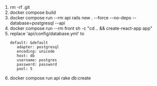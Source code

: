 1. rm -rf .git
1. docker compose build
1. docker compose run --rm api rails new . --force --no-deps --database=postgresql --api
1. docker compose run --rm front sh -c "cd .. && create-react-app app"
1. replace 'api/config/database.yml' to
   ```
   default: &default
      adapter: postgresql
      encoding: unicode
      host: db
      username: postgres
      password: password
      pool: 5
   ```
1. docker compose run api rake db:create
